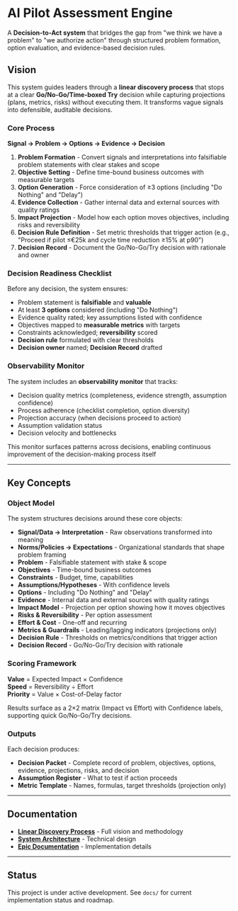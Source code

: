 # AI Pilot Assessment Engine

A **Decision-to-Act system** that bridges the gap from "we think we have a problem" to "we authorize action" through structured problem formation, option evaluation, and evidence-based decision rules.

## Vision

This system guides leaders through a **linear discovery process** that stops at a clear **Go/No-Go/Time-boxed Try** decision while capturing projections (plans, metrics, risks) without executing them. It transforms vague signals into defensible, auditable decisions.

### Core Process

**Signal → Problem → Options → Evidence → Decision**

1. **Problem Formation** - Convert signals and interpretations into falsifiable problem statements with clear stakes and scope
2. **Objective Setting** - Define time-bound business outcomes with measurable targets
3. **Option Generation** - Force consideration of ≥3 options (including "Do Nothing" and "Delay")
4. **Evidence Collection** - Gather internal data and external sources with quality ratings
5. **Impact Projection** - Model how each option moves objectives, including risks and reversibility
6. **Decision Rule Definition** - Set metric thresholds that trigger action (e.g., "Proceed if pilot ≤€25k and cycle time reduction ≥15% at p90")
7. **Decision Record** - Document the Go/No-Go/Try decision with rationale and owner

### Decision Readiness Checklist

Before any decision, the system ensures:
- Problem statement is **falsifiable** and **valuable**
- At least **3 options** considered (including "Do Nothing")
- Evidence quality rated; key assumptions listed with confidence
- Objectives mapped to **measurable metrics** with targets
- Constraints acknowledged; **reversibility** scored
- **Decision rule** formulated with clear thresholds
- **Decision owner** named; **Decision Record** drafted

### Observability Monitor

The system includes an **observability monitor** that tracks:
- Decision quality metrics (completeness, evidence strength, assumption confidence)
- Process adherence (checklist completion, option diversity)
- Projection accuracy (when decisions proceed to action)
- Assumption validation status
- Decision velocity and bottlenecks

This monitor surfaces patterns across decisions, enabling continuous improvement of the decision-making process itself

---

## Key Concepts

### Object Model

The system structures decisions around these core objects:

- **Signal/Data → Interpretation** - Raw observations transformed into meaning
- **Norms/Policies → Expectations** - Organizational standards that shape problem framing
- **Problem** - Falsifiable statement with stake & scope
- **Objectives** - Time-bound business outcomes
- **Constraints** - Budget, time, capabilities
- **Assumptions/Hypotheses** - With confidence levels
- **Options** - Including "Do Nothing" and "Delay"
- **Evidence** - Internal data and external sources with quality ratings
- **Impact Model** - Projection per option showing how it moves objectives
- **Risks & Reversibility** - Per option assessment
- **Effort & Cost** - One-off and recurring
- **Metrics & Guardrails** - Leading/lagging indicators (projections only)
- **Decision Rule** - Thresholds on metrics/conditions that trigger action
- **Decision Record** - Go/No-Go/Try decision with rationale

### Scoring Framework

**Value** = Expected Impact × Confidence  
**Speed** = Reversibility ÷ Effort  
**Priority** = Value × Cost-of-Delay factor

Results surface as a 2×2 matrix (Impact vs Effort) with Confidence labels, supporting quick Go/No-Go/Try decisions.

### Outputs

Each decision produces:
- **Decision Packet** - Complete record of problem, objectives, options, evidence, projections, risks, and decision
- **Assumption Register** - What to test if action proceeds
- **Metric Template** - Names, formulas, target thresholds (projection only)

---

## Documentation

- **[Linear Discovery Process](docs/linear_discovery_process.md)** - Full vision and methodology
- **[System Architecture](docs/system_architecture_specification.md)** - Technical design
- **[Epic Documentation](docs/)** - Implementation details

---

## Status

This project is under active development. See `docs/` for current implementation status and roadmap.
